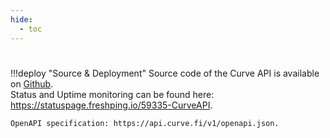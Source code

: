 ```yaml
---
hide:
  - toc
---
```


<h1></h1>

!!!deploy "Source & Deployment"
    Source code of the Curve API is available on [Github](https://github.com/curvefi/curve-api).  
    Status and Uptime monitoring can be found here: https://statuspage.freshping.io/59335-CurveAPI. 
    
    OpenAPI specification: https://api.curve.fi/v1/openapi.json.

<swagger-ui src="../assets/json/api.json"></swagger-ui>